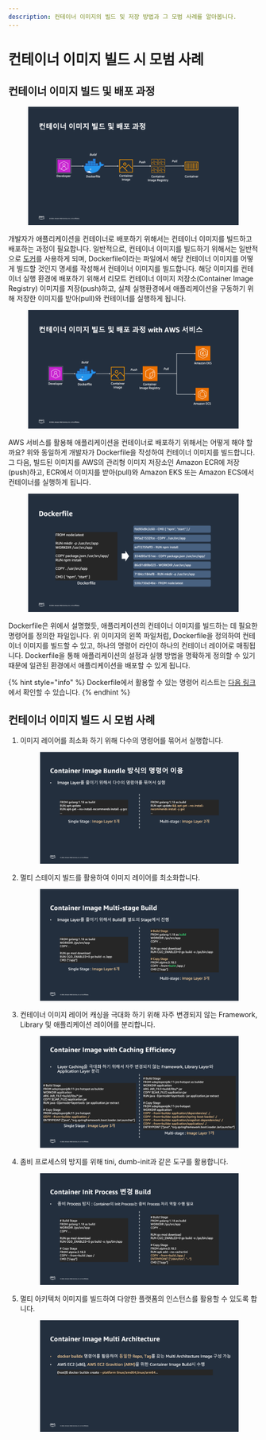 ```yaml
---
description: 컨테이너 이미지의 빌드 및 저장 방법과 그 모범 사례를 알아봅니다.
---
```


# 컨테이너 이미지 빌드 시 모범 사례

## 컨테이너 이미지 빌드 및 배포 과정

<figure><img src="../.gitbook/assets/container-build-1.png" alt=""><figcaption></figcaption></figure>

개발자가 애플리케이션을 컨테이너로 배포하기 위해서는 컨테이너 이미지를 빌드하고 배포하는 과정이 필요합니다. 일반적으로, 컨테이너 이미지를 빌드하기 위해서는 일반적으로 [도커](https://www.docker.com/)를 사용하게 되며, Dockerfile이라는 파일에서 해당 컨테이너 이미지를 어떻게 빌드할 것인지 명세를 작성해서 컨테이너 이미지를 빌드합니다. 해당 이미지를 컨테이너 실행 환경에 배포하기 위해서 리모트 컨테이너 이미지 저장소(Container Image Registry) 이미지를 저장(push)하고, 실제 실행환경에서 애플리케이션을 구동하기 위해 저장한 이미지를 받아(pull)와 컨테이너를 실행하게 됩니다.

<figure><img src="../.gitbook/assets/container-build-2.png" alt=""><figcaption></figcaption></figure>

AWS 서비스를 활용해 애플리케이션을 컨테이너로 배포하기 위해서는 어떻게 해야 할까요? 위와 동일하게 개발자가 Dockerfile을 작성하여 컨테이너 이미지를 빌드합니다. 그 다음, 빌드된 이미지를 AWS의 관리형 이미지 저장소인 Amazon ECR에 저장(push)하고, ECR에서 이미지를 받아(pull)와 Amazon EKS 또는 Amazon ECS에서 컨테이너를 실행하게 됩니다.

<figure><img src="../.gitbook/assets/dockerfile.png" alt=""><figcaption></figcaption></figure>

Dockerfile은 위에서 설명했듯, 애플리케이션의 컨테이너 이미지를 빌드하는 데 필요한 명령어를 정의한 파일입니다. 위 이미지의 왼쪽 파일처럼, Dockerfile을 정의하여 컨테이너 이미지를 빌드할 수 있고, 하나의 명령어 라인이 하나의 컨테이너 레이어로 매핑됩니다. Dockerfile을 통해 애플리케이션의 설정과 실행 방법을 명확하게 정의할 수 있기 때문에 일관된 환경에서 애플리케이션을 배포할 수 있게 됩니다.

{% hint style="info" %}
Dockerfile에서 활용할 수 있는 명령어 리스트는 [다음 링크](https://docs.docker.com/reference/dockerfile/)에서 확인할 수 있습니다.
{% endhint %}



## 컨테이너 이미지 빌드 시 모범 사례

1.  이미지 레이어를 최소화 하기 위해 다수의 명령어를 묶어서 실행합니다.

    <figure><img src="../.gitbook/assets/container-image-build-bp-1 (1).png" alt=""><figcaption></figcaption></figure>
2.  멀티 스테이지 빌드를 활용하여 이미지 레이어를 최소화합니다.

    <figure><img src="../.gitbook/assets/container-image-build-bp-2.png" alt=""><figcaption></figcaption></figure>
3.  컨테이너 이미지 레이어 캐싱을 극대화 하기 위해 자주 변경되지 않는 Framework, Library 및 애플리케이션 레이어를 분리합니다.

    <figure><img src="../.gitbook/assets/container-image-build-bp-3.png" alt=""><figcaption></figcaption></figure>
4.  좀비 프로세스의 방지를 위해 tini, dumb-init과 같은 도구를 활용합니다.

    <figure><img src="../.gitbook/assets/container-image-build-bp-4.png" alt=""><figcaption></figcaption></figure>
5.  멀티 아키텍처 이미지를 빌드하여 다양한 플랫폼의 인스턴스를 활용할 수 있도록 합니다.

    <figure><img src="../.gitbook/assets/container-image-build-bp-5.png" alt=""><figcaption></figcaption></figure>
